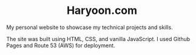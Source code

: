 <h1 align="center">Haryoon.com</h1>

My personal website to showcase my technical projects and skills.

The site was built using HTML, CSS, and vanilla JavaScript. I used Github Pages and Route 53 (AWS) for deployment.